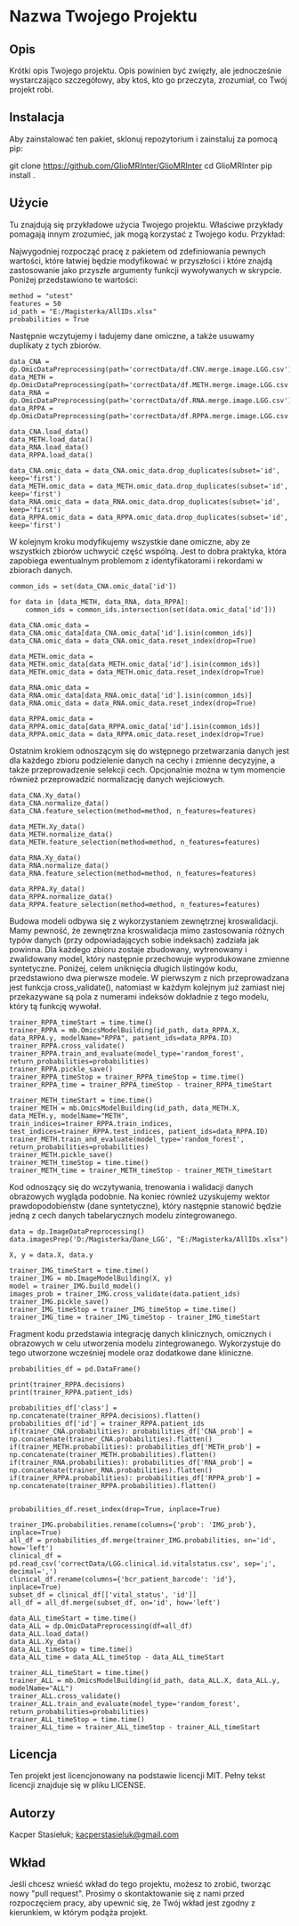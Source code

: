 # Nazwa Twojego Projektu

## Opis
Krótki opis Twojego projektu. Opis powinien być zwięzły, ale jednocześnie wystarczająco szczegółowy, aby ktoś, kto go przeczyta, zrozumiał, co Twój projekt robi.

## Instalacja
Aby zainstalować ten pakiet, sklonuj repozytorium i zainstaluj za pomocą pip:

git clone https://github.com/GlioMRInter/GlioMRInter
cd GlioMRInter
pip install .

## Użycie  

Tu znajdują się przykładowe użycia Twojego projektu. Właściwe przykłady pomagają innym zrozumieć, jak mogą korzystać z Twojego kodu. Przykład:

Najwygodniej rozpocząć pracę z pakietem od zdefiniowania pewnych wartości, które łatwiej będzie modyfikować w przyszłości i które znajdą zastosowanie jako przyszłe argumenty funkcji wywoływanych w skrypcie. Poniżej przedstawiono te wartości:

```
method = "utest"
features = 50
id_path = "E:/Magisterka/AllIDs.xlsx"
probabilities = True
```

Następnie wczytujemy i ładujemy dane omiczne, a także usuwamy duplikaty z tych zbiorów.

```
data_CNA = dp.OmicDataPreprocessing(path='correctData/df.CNV.merge.image.LGG.csv')
data_METH = dp.OmicDataPreprocessing(path='correctData/df.METH.merge.image.LGG.csv')
data_RNA = dp.OmicDataPreprocessing(path='correctData/df.RNA.merge.image.LGG.csv')
data_RPPA = dp.OmicDataPreprocessing(path='correctData/df.RPPA.merge.image.LGG.csv')

data_CNA.load_data()
data_METH.load_data()
data_RNA.load_data()
data_RPPA.load_data()

data_CNA.omic_data = data_CNA.omic_data.drop_duplicates(subset='id', keep='first')
data_METH.omic_data = data_METH.omic_data.drop_duplicates(subset='id', keep='first')
data_RNA.omic_data = data_RNA.omic_data.drop_duplicates(subset='id', keep='first')
data_RPPA.omic_data = data_RPPA.omic_data.drop_duplicates(subset='id', keep='first')

```

W kolejnym kroku modyfikujemy wszystkie dane omiczne, aby ze wszystkich zbiorów uchwycić część wspólną. Jest to dobra praktyka, która zapobiega ewentualnym problemom z identyfikatorami i rekordami w zbiorach danych.

```
common_ids = set(data_CNA.omic_data['id'])

for data in [data_METH, data_RNA, data_RPPA]:
    common_ids = common_ids.intersection(set(data.omic_data['id']))

data_CNA.omic_data = data_CNA.omic_data[data_CNA.omic_data['id'].isin(common_ids)]
data_CNA.omic_data = data_CNA.omic_data.reset_index(drop=True)

data_METH.omic_data = data_METH.omic_data[data_METH.omic_data['id'].isin(common_ids)]
data_METH.omic_data = data_METH.omic_data.reset_index(drop=True)

data_RNA.omic_data = data_RNA.omic_data[data_RNA.omic_data['id'].isin(common_ids)]
data_RNA.omic_data = data_RNA.omic_data.reset_index(drop=True)

data_RPPA.omic_data = data_RPPA.omic_data[data_RPPA.omic_data['id'].isin(common_ids)]
data_RPPA.omic_data = data_RPPA.omic_data.reset_index(drop=True)

```

Ostatnim krokiem odnoszącym się do wstępnego przetwarzania danych jest dla każdego zbioru podzielenie danych na cechy i zmienne decyzyjne, a także przeprowadzenie selekcji cech. Opcjonalnie można w tym momencie również przeprowadzić normalizację danych wejściowych.

```
data_CNA.Xy_data()
data_CNA.normalize_data()
data_CNA.feature_selection(method=method, n_features=features)

data_METH.Xy_data()
data_METH.normalize_data()
data_METH.feature_selection(method=method, n_features=features)

data_RNA.Xy_data()
data_RNA.normalize_data()
data_RNA.feature_selection(method=method, n_features=features)

data_RPPA.Xy_data()
data_RPPA.normalize_data()
data_RPPA.feature_selection(method=method, n_features=features)

```

Budowa modeli odbywa się z wykorzystaniem zewnętrznej kroswalidacji. Mamy pewność, że zewnętrzna kroswalidacja mimo zastosowania różnych typów danych (przy odpowiadających sobie indeksach) zadziała jak powinna. Dla każdego zbioru zostaje zbudowany, wytrenowany i zwalidowany model, który następnie przechowuje wyprodukowane zmienne syntetyczne. Poniżej, celem uniknięcia długich listingów kodu, przedstawiono dwa pierwsze modele. W pierwszym z nich przeprowadzana jest funkcja cross_validate(), natomiast w każdym kolejnym już zamiast niej przekazywane są pola z numerami indeksów dokładnie z tego modelu, który tą funkcję wywołał.

```
trainer_RPPA_timeStart = time.time()
trainer_RPPA = mb.OmicsModelBuilding(id_path, data_RPPA.X, data_RPPA.y, modelName="RPPA", patient_ids=data_RPPA.ID)
trainer_RPPA.cross_validate()
trainer_RPPA.train_and_evaluate(model_type='random_forest', return_probabilities=probabilities)
trainer_RPPA.pickle_save()
trainer_RPPA_timeStop = trainer_RPPA_timeStop = time.time()
trainer_RPPA_time = trainer_RPPA_timeStop - trainer_RPPA_timeStart

trainer_METH_timeStart = time.time()
trainer_METH = mb.OmicsModelBuilding(id_path, data_METH.X, data_METH.y, modelName="METH", train_indices=trainer_RPPA.train_indices, test_indices=trainer_RPPA.test_indices, patient_ids=data_RPPA.ID)
trainer_METH.train_and_evaluate(model_type='random_forest', return_probabilities=probabilities)
trainer_METH.pickle_save()
trainer_METH_timeStop = time.time()
trainer_METH_time = trainer_METH_timeStop - trainer_METH_timeStart

```

Kod odnoszący się do wczytywania, trenowania i walidacji danych obrazowych wygląda podobnie. Na koniec również uzyskujemy wektor prawdopodobieństw (dane syntetyczne), który następnie stanowić będzie jedną z cech danych tabelarycznych modelu zintegrowanego.

```
data = dp.ImageDataPreprocessing()
data.imagesPrep('D:/Magisterka/Dane_LGG', "E:/Magisterka/AllIDs.xlsx")

X, y = data.X, data.y

trainer_IMG_timeStart = time.time()
trainer_IMG = mb.ImageModelBuilding(X, y)
model = trainer_IMG.build_model() 
images_prob = trainer_IMG.cross_validate(data.patient_ids)
trainer_IMG.pickle_save()
trainer_IMG_timeStop = trainer_IMG_timeStop = time.time()
trainer_IMG_time = trainer_IMG_timeStop - trainer_IMG_timeStart

```

Fragment kodu przedstawia integrację danych klinicznych, omicznych i obrazowych w celu utworzenia modelu zintegrowanego. Wykorzystuje do tego utworzone wcześniej modele oraz dodatkowe dane kliniczne.

```
probabilities_df = pd.DataFrame()

print(trainer_RPPA.decisions)
print(trainer_RPPA.patient_ids)

probabilities_df['class'] = np.concatenate(trainer_RPPA.decisions).flatten()
probabilities_df['id'] = trainer_RPPA.patient_ids
if(trainer_CNA.probabilities): probabilities_df['CNA_prob'] = np.concatenate(trainer_CNA.probabilities).flatten()
if(trainer_METH.probabilities): probabilities_df['METH_prob'] = np.concatenate(trainer_METH.probabilities).flatten()
if(trainer_RNA.probabilities): probabilities_df['RNA_prob'] = np.concatenate(trainer_RNA.probabilities).flatten()
if(trainer_RPPA.probabilities): probabilities_df['RPPA_prob'] = np.concatenate(trainer_RPPA.probabilities).flatten()


probabilities_df.reset_index(drop=True, inplace=True)

trainer_IMG.probabilities.rename(columns={'prob': 'IMG_prob'}, inplace=True)
all_df = probabilities_df.merge(trainer_IMG.probabilities, on='id', how='left')
clinical_df = pd.read_csv('correctData/LGG.clinical.id.vitalstatus.csv', sep=';', decimal=',')
clinical_df.rename(columns={'bcr_patient_barcode': 'id'}, inplace=True)
subset_df = clinical_df[['vital_status', 'id']]
all_df = all_df.merge(subset_df, on='id', how='left')

data_ALL_timeStart = time.time()
data_ALL = dp.OmicDataPreprocessing(df=all_df)
data_ALL.load_data()
data_ALL.Xy_data()
data_ALL_timeStop = time.time()
data_ALL_time = data_ALL_timeStop - data_ALL_timeStart

trainer_ALL_timeStart = time.time()
trainer_ALL = mb.OmicsModelBuilding(id_path, data_ALL.X, data_ALL.y, modelName="ALL")
trainer_ALL.cross_validate()
trainer_ALL.train_and_evaluate(model_type='random_forest', return_probabilities=probabilities)
trainer_ALL_timeStop = time.time()
trainer_ALL_time = trainer_ALL_timeStop - trainer_ALL_timeStart

```

## Licencja

Ten projekt jest licencjonowany na podstawie licencji MIT. Pełny tekst licencji znajduje się w pliku LICENSE.

## Autorzy

Kacper Stasiełuk; kacperstasieluk@gmail.com

## Wkład 

Jeśli chcesz wnieść wkład do tego projektu, możesz to zrobić, tworząc nowy "pull request". Prosimy o skontaktowanie się z nami przed rozpoczęciem pracy, aby upewnić się, że Twój wkład jest zgodny z kierunkiem, w którym podąża projekt.